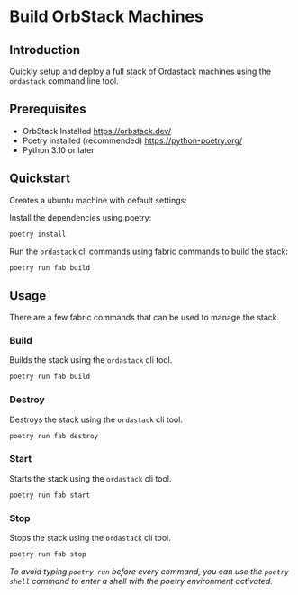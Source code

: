 # Build OrbStack Machines

## Introduction

Quickly setup and deploy a full stack of Ordastack machines using the `ordastack` command line tool.

## Prerequisites

- OrbStack Installed <https://orbstack.dev/>
- Poetry installed (recommended) <https://python-poetry.org/>
- Python 3.10 or later

## Quickstart

Creates a ubuntu machine with default settings:

Install the dependencies using poetry:

```bash
poetry install
```

Run the `ordastack` cli commands using fabric commands to build the stack:

```bash
poetry run fab build
```

## Usage

There are a few fabric commands that can be used to manage the stack.

### Build

Builds the stack using the `ordastack` cli tool.

```bash
poetry run fab build
```

### Destroy

Destroys the stack using the `ordastack` cli tool.

```bash
poetry run fab destroy
```

### Start

Starts the stack using the `ordastack` cli tool.

```bash
poetry run fab start
```

### Stop

Stops the stack using the `ordastack` cli tool.

```bash
poetry run fab stop
```

*To avoid typing `poetry run` before every command, you can use the `poetry shell` command to enter a shell with the poetry environment activated.*
